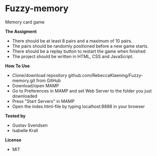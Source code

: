 # Fuzzy-memory
Memory card game 

**The Assigment**

* There should be at least 8 pairs and a maximum of 10 pairs.
* The pairs should be randomly positioned before a new game starts.
* There should be a replay button to restart the game when finished
* The project should be written in HTML, CSS and JavaScript.


**How To Use**

* Clone/download repository github.com/RebeccaKlaening/Fuzzy-memory.git from GitHub
* Download/open MAMP
* Go to Preferences in MAMP and set Web Server to the folder you just downloaded
* Press "Start Servers" in MAMP
* Open the index.html-file by typing localhost:8888 in your browser

**Tested by**
* Gustav Svendsen
* Isabelle Krall 

**License**
* MIT 
